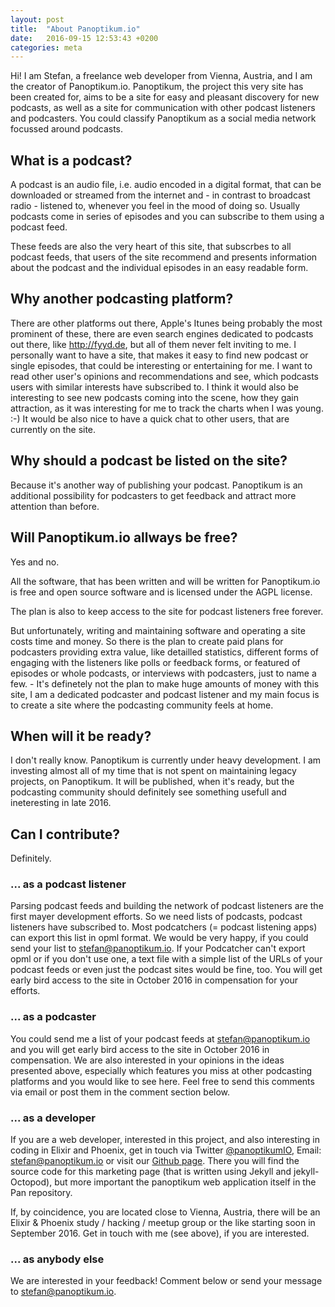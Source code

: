 ```yaml
---
layout: post
title:  "About Panoptikum.io"
date:   2016-09-15 12:53:43 +0200
categories: meta
---
```


Hi! I am Stefan, a freelance web developer from Vienna, Austria, and I am the creator of Panoptikum.io. 
Panoptikum, the project this very site has been created for, aims to be a site for easy and pleasant
discovery for new podcasts, as well as a site for communication with other podcast listeners and podcasters.
You could classify Panoptikum as a social media network focussed around podcasts.

## What is a podcast?

A podcast is an audio file, i.e. audio encoded in a digital format,  that can be downloaded or streamed from the internet and - in contrast to broadcast radio - listened to, whenever you feel in the mood of doing so. Usually podcasts come in series of episodes and you can subscribe to them using a podcast feed. 

These feeds are also the very heart of this site, that subscrbes to all podcast feeds, that users of the site recommend and presents information about the podcast and the individual episodes in an easy readable form.

## Why another podcasting platform?

There are other platforms out there, Apple's Itunes being probably the most prominent of these, there are even search engines dedicated to podcasts out there, like http://fyyd.de, but all of them never felt inviting to me.
I personally want to have a site, that makes it easy to find new podcast or single episodes, that could be interesting or entertaining for me. I want to read other user's opinions and recommendations and see, which podcasts users with similar interests have subscribed to.
I think it would also be interesting to see new podcasts coming into the scene, how they gain attraction, as it was interesting for me to track the charts when I was young. :-) It would be also nice to have a quick chat to other users, that are currently on the site.

## Why should a podcast be listed on the site?

Because it's another way of publishing your podcast. Panoptikum is an additional possibility for podcasters to get feedback and attract more attention than before.

## Will Panoptikum.io allways be free?

Yes and no.

All the software, that has been written and will be written for Panoptikum.io is free and open source software and is licensed under the AGPL license.

The plan is also to keep access to the site for podcast listeners free forever.

But unfortunately, writing and maintaining software and operating a site costs time and money. So there is the plan to 
create paid plans for podcasters providing extra value, like detailled statistics, different forms of engaging with 
the listeners like polls or feedback forms, or featured of episodes or whole podcasts, or interviews with podcasters,
just to name a few. - It's definetely not the plan to make huge amounts of money with this site, I am a dedicated 
podcaster and podcast listener and my main focus is to create a site where the podcasting community feels at home.

## When will it be ready?

I don't really know. Panoptikum is currently under heavy development. I am investing almost all of my time that is 
not spent on maintaining legacy projects, on Panoptikum. It will be published, when it's ready, but the podcasting 
community should definitely see something usefull and ineteresting in late 2016.

## Can I contribute?

Definitely.

### ... as a podcast listener

Parsing podcast feeds and building the network of podcast listeners are the first mayer development efforts.
So we need lists of podcasts, podcast listeners have subscribed to. Most podcatchers (= podcast listening apps)
can export this list in opml format. We would be very happy, if you could send your list to 
<stefan@panoptikum.io>. If your Podcatcher can't export opml or if you don't use one, a text file with a simple list of the URLs of your podcast feeds or even just the podcast sites would be fine, too.
You will get early bird access to the site in October 2016 in compensation for your efforts.

### ... as a podcaster

You could send me a list of your podcast feeds at <stefan@panoptikum.io> and you will get early bird access to the site in 
October 2016 in compensation. We are also interested in your opinions in the ideas presented above, especially 
which features you miss at other podcasting platforms and you would like to see here. Feel free to send this comments via 
email or post them in the comment section below. 

### ... as a developer

If you are a web developer, interested in this project, and also interesting in coding in Elixir and Phoenix, get in 
touch via Twitter [@panoptikumIO](https://twitter.com/panoptikumio), Email: <stefan@panoptikum.io> or visit our 
[Github page](https://github.com/panoptikumio). There you will find the source code for this marketing page (that is written using Jekyll and jekyll-Octopod), but more important the panoptikum web application itself in the Pan repository. 

If, by coincidence, you are located close to Vienna, Austria, there will be an Elixir & Phoenix study / hacking / meetup group or the like starting soon in September 2016. Get in touch with me (see above), if you are interested.

### ... as anybody else

We are interested in your feedback! Comment below or send your message to <stefan@panoptikum.io>.
